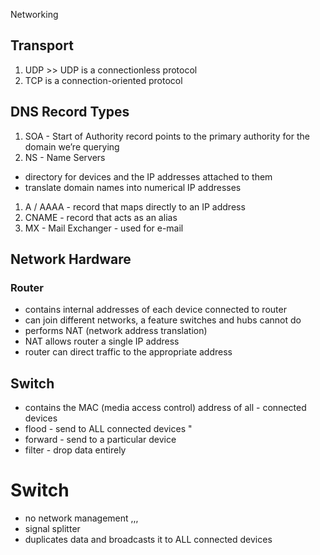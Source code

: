 Networking

## Transport

1.  UDP &gt;&gt; UDP is a connectionless protocol
2.  TCP is a connection-oriented protocol

## DNS Record Types

1.  SOA - Start of Authority record points to the primary authority for the domain we’re querying
2.  NS - Name Servers

- directory for devices and the IP addresses attached to them
- translate domain names into numerical IP addresses

1.  A / AAAA - record that maps directly to an IP address
2.  CNAME - record that acts as an alias
3.  MX - Mail Exchanger - used for e-mail

## Network Hardware

### Router

- contains internal addresses of each device connected to router
- can join different networks, a feature switches and hubs cannot do
- performs NAT (network address translation)
- NAT allows router a single IP address
- router can direct traffic to the appropriate address

## Switch

- contains the MAC (media access control) address of all - connected devices
- flood - send to ALL connected devices  "
- forward - send to a particular device
- filter - drop data entirely

# Switch

- no network management ,,,
- signal splitter
- duplicates data and broadcasts it to ALL connected devices
